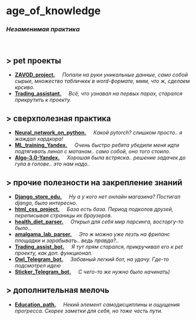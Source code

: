 # age_of_knowledge
### _Незаменимая практика_
<br>

## > pet проекты 
- [**ZAVOD_project.**](https://github.com/primera7790/ZAVOD_project) &nbsp; &nbsp; _Попали на руки уникальные данные, само собой сырые, множество табличкек в word-формате, ммм, что ж, сделаем крсиво._
- [**Trading_assistant.**](https://github.com/primera7790/Trading_assistant) &nbsp; &nbsp; _Всё, что узнавал на первых парах, старался прикрутить к проекту._

## > сверхполезная практика
- [**Neural_network_on_python.**](https://github.com/primera7790/Neural_network_on_python) &nbsp; &nbsp; _Какой pytorch? слишком просто.. я жаждал хардкора!_
- [**ML_training_Yandex.**](https://github.com/primera7790/ML_training_Yandex) &nbsp; &nbsp; _Очень быстро ребята убедили меня идти подтягивать линал с матаном..
само собой, оно того стоило._
- [**Algo-3.0-Yandex.**](https://github.com/primera7790/Algo-3.0-Yandex) &nbsp; &nbsp; _Хорошая была встряска.. решение задачек до гула в голове.. это нам надо.._
  
## > прочие полезности на закрепление знаний
- [**Django_store_edu.**](https://github.com/primera7790/Django_store_edu) &nbsp; &nbsp; _Ну а у кого нет онлайн магазина? Постигал django, было интересно._
- [**html_css_project.**](https://github.com/primera7790/html_css_project) &nbsp; &nbsp; _База есть база. Период подколов друзей, переписывая страницы их браузеров._
- [**health_diet_parser.**](https://github.com/primera7790/health_diet_parser) &nbsp; &nbsp; _Открыл для себя мир парсинга, восторгу-то было.._
- [**amalgama_lab_parser.**](https://github.com/primera7790/amalgama_lab_parser) &nbsp; &nbsp; _Это ж можно уже лезть на фриланс площадки и зарабывать.. ведь правда?.._
- [**Trading_assist_bot.**](https://github.com/primera7790/Trading_assist_bot) &nbsp; &nbsp; _Я тут прям старался, прикручивал его к pet проекту, как доп. функционал._
- [**Owl_Telegram_bot.**](https://github.com/primera7790/Owl_Telegram_bot) &nbsp; &nbsp; _Забавный легкий бот, на удачу. Где-то подсмотрел идею_
- [**Sticker_Telegram_bot.**](https://github.com/primera7790/Sticker_Telegram_bot) &nbsp; &nbsp; _С чего-то же нужно было начинать)_

## > дополнительная мелочь
- [**Education_path.**](https://github.com/primera7790/Education_path) &nbsp; &nbsp; _Некий элемент самодисциплины и ощущения прогресса. Скорее заметки для себя, но тоже часть
пути._
